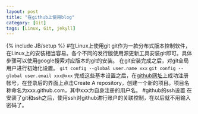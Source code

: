 ```yaml
---
layout: post
title: "在github上使用blog"
category: [Git]
tags: [Linux, Git, jekyll]
---
```

{% include JB/setup %}
#在Linux上使用git
git作为一款分布式版本控制软件，在Linux上的安装相当容易。各个不同的发行版使用源更新工具安装git即可。具体步骤可以使用google搜索对应版本的git的安装。
在git安装完成之后，对git全局用户进行初始化设置。
`git config --global user.name xxx`
`git config --global user.email xxx@xxx`
完成这些基本设置之后，在[github网址](https://github.com)上成功注册帐号，在登录后的界面上点击Create A repository，创建一个新的项目。项目名称命名为xxx.github.com，其中xxx为自身注册的用户名。
#github的ssh设置
在安装了git和ssh之后，使用ssh对github进行账户的关联控制，在以后就不用输入密码了。

